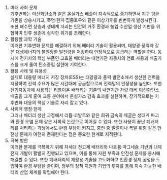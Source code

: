 1) 미래 사회 문제  
기후변화는 이산화탄소와 같은 온실가스 배출이 지속적으로 증가하면서 지구 평균 기온을 상승시키고, 폭염·한파·집중호우와 같은 이상기후를 빈번하게 발생시킨다. 또한 해수면 상승과 생태계 파괴는 인간의 거주 환경과 농업·수산업 생산 기반을 위협하여 인류 생존에 심각한 위기를 초래한다.
2) 활용할 과학 기술  
이러한 기후변화 문제를 해결하기 위해 배터리 기술이 활용되며, 태양광·풍력과 같은 재생에너지의 불안정한 발전량을 저장하여 안정적으로 공급하는 역할을 한다. 동시에 전기차의 핵심 부품인 고효율 배터리는 내연기관 자동차의 연료 사용과 배출가스를 크게 줄여 탄소중립 실현에 기여한다.
3) 활용 사례 및 유용성  
실제로 대용량 에너지 저장 장치(ESS)는 태양광과 풍력 발전소에서 생산한 전력을 저장하여 전력 수요가 많은 시간대에 공급함으로써 전력망의 안정성을 높인다. 또한 전기자동차에 사용되는 리튬이온 배터리는 기존의 내연기관 차량 대비 이산화탄소 배출을 크게 줄여 교통 분야에서 온실가스 감축 효과를 실현하며, 장기적으로는 기후변화 대응의 핵심 기술로 자리 잡고 있다.
4) 사회적 쟁점·한계  
그러나 배터리 생산 과정에서 리튬·코발트와 같은 희귀 금속의 채굴은 생태계 파괴와 환경 오염 문제 같은 사회적 논란으로 이어질 수 있다. 또한 사용이 끝난 폐배터리를 처리하는 과정에서도 환경 부담이 커지고, 충전 중 발열이나 폭발 위험 같은 안전성 문제가 여전히 존재한다는 점은 중요한 한계로 지적된다.
5) 극복 방안  
이러한 문제를 극복하기 위해 차세대 전고체 배터리와 나트륨·마그네슘 기반의 대체 전지 개발이 활발히 진행되고 있으며, 이를 통해 자원 부족과 안전성 문제를 동시에 해결할 수 있다. 또한 폐배터리의 재활용 기술을 고도화하고 친환경 정제 공정을 도입하여 환경 부담을 줄이며, 정부의 정책 지원과 기업의 투자를 통해 지속 가능한 배터리 산업 체계를 확립해야 한다.

